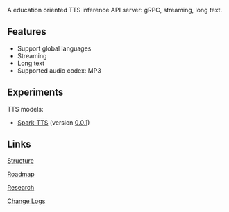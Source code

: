 A education oriented TTS inference API server: gRPC, streaming, long text.

## Features
- Support global languages
- Streaming
- Long text
- Supported audio codex: MP3

## Experiments
TTS models:
  - [Spark-TTS](https://github.com/SparkAudio/Spark-TTS) (version [0.0.1](https://github.com/ittia-research/speak/releases/tag/0.0.1))

## Links
[Structure](./docs/structure.md)

[Roadmap](./docs/roadmap.md)

[Research](./docs/research.md)

[Change Logs](./docs/changes.md)
